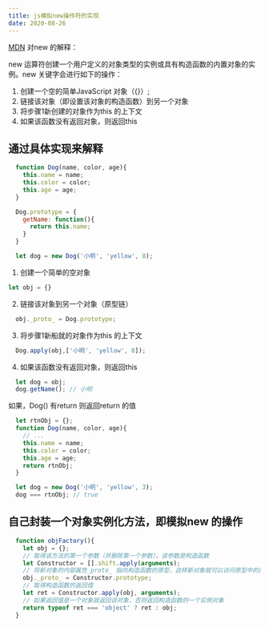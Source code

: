 ```yaml
---
title: js模拟new操作符的实现
date: 2020-08-26
---
```


[MDN](https://developer.mozilla.org/zh-CN/docs/Web/JavaScript/Reference/Operators/new) 对new 的解释：

new 运算符创建一个用户定义的对象类型的实例或具有构造函数的内置对象的实例。new 关键字会进行如下的操作：

1. 创建一个空的简单JavaScript 对象（{}）;
2. 链接该对象（即设置该对象的构造函数）到另一个对象
3. 将步骤1新创建的对象作为this 的上下文
4. 如果该函数没有返回对象，则返回this

## 通过具体实现来解释

```js
  function Dog(name, color, age){
    this.name = name;
    this.color = color;
    this.age = age;
  }

  Dog.prototype = {
    getName: function(){
      return this.name;
    }
  }

  let dog = new Dog('小明', 'yellow', 8);
```

1. 创建一个简单的空对象
```js
let obj = {}
```
2. 链接该对象到另一个对象（原型链）
```js
  obj._proto_ = Dog.prototype;
```
3. 将步骤1新船就的对象作为this 的上下文
```js
  Dog.apply(obj,['小明', 'yellow', 8]);
```
4. 如果该函数没有返回对象，则返回this
```js
  let dog = obj;
  dog.getName(); // 小明
```

如果，Dog() 有return 则返回return 的值
```js
  let rtnObj = {};
  function Dog(name, color, age){
    // ...
    this.name = name;
    this.color = color;
    this.age = age;
    return rtnObj;
  }

  let dog = new Dog('小明', 'yellow', 3);
  dog === rtnObj; // true
```

## 自己封装一个对象实例化方法，即模拟new 的操作

```js
  function objFactory(){
    let obj = {};
    // 取得该方法的第一个参数（并删除第一个参数），该参数是构造函数
    let Constructor = [].shift.apply(arguments);
    // 将新对象的内部属性_proto_ 指向构造函数的原型，这样新对象就可以访问原型中的属性和方法
    obj._proto_ = Constructor.prototype;
    // 取得构造函数的返回值
    let ret = Constructor.apply(obj, arguments);
    // 如果返回值是一个对象就返回该对象，否则返回构造函数的一个实例对象
    return typeof ret === 'object' ? ret : obj;
  }
```

